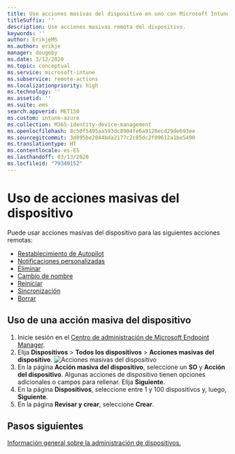 ```yaml
---
title: Use acciones masivas del dispositivo en uno con Microsoft Intune.
titleSuffix: ''
description: Use acciones masivas remota del dispositivo.
keywords: ''
author: ErikjeMS
ms.author: erikje
manager: dougeby
ms.date: 3/12/2020
ms.topic: conceptual
ms.service: microsoft-intune
ms.subservice: remote-actions
ms.localizationpriority: high
ms.technology: ''
ms.assetid: ''
ms.suite: ems
search.appverid: MET150
ms.custom: intune-azure
ms.collection: M365-identity-device-management
ms.openlocfilehash: 8c50f5495aa593dc8904fe6a9120ecd29de693ee
ms.sourcegitcommit: 3d895be2844bda2177c2c85dc2f09612a1be5490
ms.translationtype: HT
ms.contentlocale: es-ES
ms.lasthandoff: 03/13/2020
ms.locfileid: "79349152"
---
```

# <a name="use-bulk-device-actions"></a>Uso de acciones masivas del dispositivo

Puede usar acciones masivas del dispositivo para las siguientes acciones remotas:
- [Restablecimiento de Autopilot](https://docs.microsoft.com/windows/deployment/windows-autopilot/windows-autopilot-reset#reset-devices-with-remote-windows-autopilot-reset)
- [Notificaciones personalizadas](custom-notifications.md#send-a-custom-notification-to-a-single-device)
- [Eliminar](devices-wipe.md#delete-devices-from-the-intune-portal)
- [Cambio de nombre](device-rename.md)
- [Reiniciar](device-restart.md)
- [Sincronización](device-sync.md)
- [Borrar](devices-wipe.md#wipe)

## <a name="use-a-bulk-device-action"></a>Uso de una acción masiva del dispositivo

1. Inicie sesión en el [Centro de administración de Microsoft Endpoint Manager](https://go.microsoft.com/fwlink/?linkid=2109431).
2. Elija **Dispositivos** > **Todos los dispositivos** > **Acciones masivas del dispositivo**.
![Acciones masivas del dispositivo](./media/bulk-device-actions/bulk-device-actions.png)
3. En la página **Acción masiva del dispositivo**, seleccione un **SO** y **Acción del dispositivo**. Algunas acciones de dispositivo tienen opciones adicionales o campos para rellenar. Elija **Siguiente**.
4. En la página **Dispositivos**, seleccione entre 1 y 100 dispositivos y, luego, **Siguiente**.
5. En la página **Revisar y crear**, seleccione **Crear**.

## <a name="next-steps"></a>Pasos siguientes
[Información general sobre la administración de dispositivos.](device-management.md)

